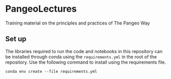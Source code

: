 # PangeoLectures
Training material on the principles and practices of The Pangeo Way

## Set up
The libraries required to run the code and notebooks in this repository can be installed through conda using the `requirements.yml` in the root of the repository. Use the following command to install using the requirements file.

`conda env create --file requirements.yml`
